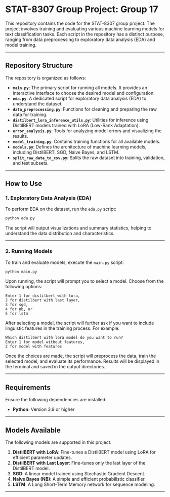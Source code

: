 
# STAT-8307 Group Project: Group 17

This repository contains the code for the STAT-8307 group project. The project involves training and evaluating various machine learning models for text classification tasks. Each script in the repository has a distinct purpose, ranging from data preprocessing to exploratory data analysis (EDA) and model training.

---

## Repository Structure

The repository is organized as follows:

- **`main.py`**: The primary script for running all models. It provides an interactive interface to choose the desired model and configuration.
- **`eda.py`**: A dedicated script for exploratory data analysis (EDA) to understand the dataset.
- **`data_preprocessing.py`**: Functions for cleaning and preparing the raw data for training.
- **`distilbert_lora_inference_utils.py`**: Utilities for inference using DistilBERT models trained with LoRA (Low-Rank Adaptation).
- **`error_analysis.py`**: Tools for analyzing model errors and visualizing the results.
- **`model_training.py`**: Contains training functions for all available models.
- **`models.py`**: Defines the architecture of machine learning models, including DistilBERT, SGD, Naive Bayes, and LSTM.
- **`split_raw_data_to_csv.py`**: Splits the raw dataset into training, validation, and test subsets.

---

## How to Use


### 1. Exploratory Data Analysis (EDA)

To perform EDA on the dataset, run the `eda.py` script:

```bash
python eda.py
```

The script will output visualizations and summary statistics, helping to understand the data distribution and characteristics.

---

### 2. Running Models

To train and evaluate models, execute the `main.py` script:

```bash
python main.py

```
Upon running, the script will prompt you to select a model. Choose from the following options:

```
Enter 1 for distilbert with lora, 
2 for distilbert with last layer, 
3 for sgd, 
4 for nb, or 
5 for lstm
```

After selecting a model, the script will further ask if you want to include linguistic features in the training process. For example:

```
Which distilbert with lora model do you want to run? 
Enter 1 for model without features, 
2 for model with features
```

Once the choices are made, the script will preprocess the data, train the selected model, and evaluate its performance. Results will be displayed in the terminal and saved in the output directories.

---

## Requirements

Ensure the following dependencies are installed:

- **Python**: Version 3.9 or higher

---

## Models Available

The following models are supported in this project:

1. **DistilBERT with LoRA**: Fine-tunes a DistilBERT model using LoRA for efficient parameter updates.
2. **DistilBERT with Last Layer**: Fine-tunes only the last layer of the DistilBERT model.
3. **SGD**: A linear model trained using Stochastic Gradient Descent.
4. **Naive Bayes (NB)**: A simple and efficient probabilistic classifier.
5. **LSTM**: A Long Short-Term Memory network for sequence modeling.

---
